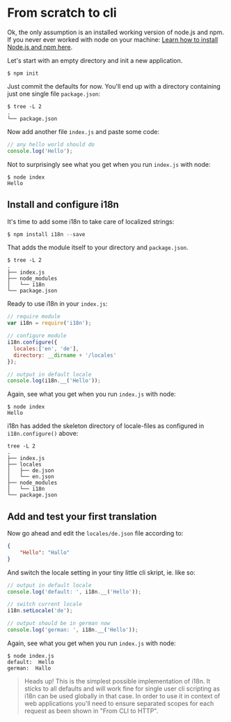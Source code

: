 # From scratch to cli

Ok, the only assumption is an installed working version of node.js and npm. If you never ever worked with node on your machine: [Learn how to install Node.js and npm here](https://docs.npmjs.com/getting-started/installing-node).

Let's start with an empty directory and init a new application. 

```shell
$ npm init
```

Just commit the defaults for now. You'll end up with a directory containing just one single file `package.json`:

```shell
$ tree -L 2
.
└── package.json
```

Now add another file `index.js` and paste some code:

```js
// any hello world should do
console.log('Hello');
```

Not to surprisingly see what you get when you run `index.js` with node:

```shell
$ node index
Hello
```

## Install and configure i18n
It's time to add some i18n to take care of localized strings:

```js
$ npm install i18n --save
```

That adds the module itself to your directory and `package.json`.

```shell
$ tree -L 2
.
├── index.js
├── node_modules
│   └── i18n
└── package.json
```

Ready to use i18n in your `index.js`:

```js
// require module
var i18n = require('i18n');

// configure module
i18n.configure({
  locales:['en', 'de'],
  directory: __dirname + '/locales'
});

// output in default locale
console.log(i18n.__('Hello'));
```
Again, see what you get when you run `index.js` with node:

```shell
$ node index
Hello
```
i18n has added the skeleton directory of locale-files as configured in `i18n.configure()` above:

```shell
tree -L 2
.
├── index.js
├── locales
│   ├── de.json
│   └── en.json
├── node_modules
│   └── i18n
└── package.json
```

## Add and test your first translation
Now go ahead and edit the `locales/de.json` file according to:

```json
{
    "Hello": "Hallo"
}
```

And switch the locale setting in your tiny little cli skript, ie. like so:

```js
// output in default locale 
console.log('default: ', i18n.__('Hello'));

// switch current locale
i18n.setLocale('de');

// output should be in german now
console.log('german: ', i18n.__('Hello'));
```

Again, see what you get when you run `index.js` with node:

```shell
$ node index.js
default:  Hello
german:  Hallo
```

> Heads up! This is the simplest possible implementation of i18n. It sticks to all defaults and will work fine for single user cli scripting as i18n can be used globally in that case. In order to use it in context of web applications you'll need to ensure separated scopes for each request as been shown in "From CLI to HTTP".